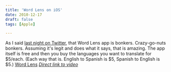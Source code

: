 ```yaml
---
title: 'Word Lens on iOS'
date: 2010-12-17
draft: false
tags: [Apple]

---
```


As I said [last night on Twitter](http://twitter.com/#!/iChris/status/15630835029905408), that Word Lens app is bonkers. Crazy-go-nuts bonkers. Assuming it's legit and does what it says, that is amazing. The app itself is free and then you buy the languages you want to translate for $5/each. (Each way that is. English to Spanish is $5, Spanish to English is $5.) [Word Lens](http://click.linksynergy.com/fs-bin/stat?id=6PFrOqNV4B8&offerid=146261&type=3&subid=0&tmpid=1826&RD_PARM1=http%253A%252F%252Fitunes.apple.com%252Fca%252Fapp%252Fword-lens%252Fid383463868%253Fmt%253D8%2526uo%253D4%2526partnerId%253D30) _[Direct link to video](http://www.youtube.com/watch?v=h2OfQdYrHRs)_